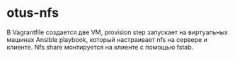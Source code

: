 # otus-nfs

В Vagrantfile создается две VM, provision step запускает на виртуальных машинах Ansible playbook, который настраивает nfs на сервере и клиенте. Nfs share монтируется на клиенте с помощью fstab.